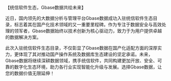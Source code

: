 【统信软件生态，Gbase数据共绘未来】

近日，国内领先的大数据分析与管理平台Gbase数据成功入驻统信软件生态目录，标志着其在国产化技术领域的又一重要里程碑。作为专注于数据安全与高效处理的领军者，Gbase数据始终以技术创新为核心驱动力，致力于为用户提供卓越的数据解决方案。

此次入驻统信软件生态目录，不仅彰显了Gbase数据在国产化适配方面的深厚实力，更体现了其对推动国产操作系统及数据库生态建设的坚定承诺。未来，Gbase数据将继续深耕数据领域，携手统信软件，共同构建更加开放、安全、可靠的数字化生态环境，助力各行业实现智能化升级与发展。选择Gbase数据，让您的数据价值无限延伸！